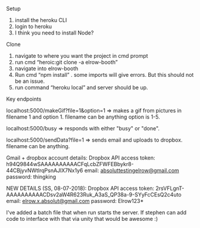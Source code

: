 Setup
1. install the heroku CLI
2. login to heroku
3. I think you need to install Node? 


Clone 


1. navigate to where you want the project in cmd prompt
2.  run cmd “heroic:git clone -a elrow-booth” 
3. navigate into elrow-booth
4. Run cmd “npm install” . some imports will give errors. But this should not be an issue.
5. run command “heroku local” and server should be up. 

Key endpoints

localhost:5000/makeGif?file=1&option=1   => makes a gif from pictures in filename 1 and option 1. filename can be anything option is 1-5.  

localhost:5000/busy  => responds with either "busy" or "done".

localhost:5000/sendData?file=1     => sends email and uploads to dropbox. filename can be anything. 


Gmail + dropbox account details:
Dropbox API access token: h94Q9844wSAAAAAAAAAACFqLcbZFWFEBbykr8-44CBjyvNWtlrqPsnAJlX7Nx1y6
email: absoluttestingelrow@gmail.com
password: thingking

NEW DETAILS (SS, 08-07-2018): 
Dropbox API access token: 2rsVFLgnT-AAAAAAAAAACDsv2aW4R623Ruk_A3aS_QP38a-9-SYyFcCEsQ2c4uto
email: elrow.x.absolut@gmail.com
password: Elrow123*


I've added a batch file that when run starts the server. If stephen can add code to interface with that via unity that would be awesome :) 


